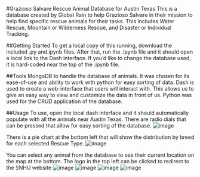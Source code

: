 #Grazioso Salvare Rescue Animal Database for Austin Texas
This is a database created by Global Rain to help Grazioso Salvare in their mission to help find specific rescue animals for their tasks. This includes Water Rescue, Mountain or Wilderness Rescue, and Disaster or Individual Tracking.

##Getting Started
To get a local copy of this running, download the included .py and.ipynb files. After that, run the .ipynb file and it should open a local link to the Dash interface. If you’d like to change the database used, it is hard-coded near the top of the  .ipynb file.

##Tools
MongoDB to handle the database of animals. It was chosen for its ease-of-use and ability to work with python for easy sorting of data.
Dash is used to create a web-interface that users will interact with. This allows us to give an easy way to view and customize the data in front of us.
Python was used for the CRUD application of the database.  

##Usage
To use, open the local dash interface and it should automatically populate with all the animals near Austin Texas. There are radio dials that can be pressed that allow for easy sorting of the database.
![image](https://github.com/user-attachments/assets/9d433802-0977-4d7b-836e-13f76dd872d3)

 
There is a pie chart at the bottom left that will show the distribution by breed for each selected Rescue Type.
![image](https://github.com/user-attachments/assets/52e3ba56-9046-46ce-9760-6af46ee8923e)

 
You can select any animal from the database to see their current location on the map at the bottom.
The logo in the top left can be clicked to redirect to the SNHU website
![image](https://github.com/user-attachments/assets/2ef7470a-445d-44cd-8c1e-b0c6c75268ce)
![image](https://github.com/user-attachments/assets/322ce136-e234-4ef0-92eb-94c79bc20771)
![image](https://github.com/user-attachments/assets/f4630c2c-ed3f-407c-b7bf-10b1ec9aded8)
![image](https://github.com/user-attachments/assets/72118b2e-d60a-4c48-a618-701d35ccc6f8)


 
 
 
 
